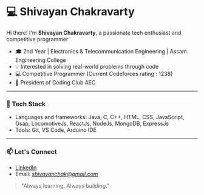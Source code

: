 # 💻 Shivayan Chakravarty

Hi there! I'm **Shivayan Chakravarty**, a passionate tech enthusiast and competitive programmer

- 🎓 2nd Year | Electronics & Telecommunication Engineering | Assam Engineering College
- 💡 Interested in solving real-world problems through code
- 💻 Competitive Programmer (Current Codeforces rating : 1238)
- 🏅 President of Coding Club AEC
---

### 🚀 Tech Stack
- Languages and frameworks: Java, C, C++, HTML, CSS, JavaScript, Gsap, LocomotiveJs, ReactJs, NodeJs, MongoDB, ExpressJs
- Tools: Git, VS Code, Arduino IDE

---

### 📫 Let's Connect
- [LinkedIn](https://www.linkedin.com/in/shivayan-chakravarty-806702294/)
- Email: *shivayanchak@gmail.com*

> "Always learning. Always building."

